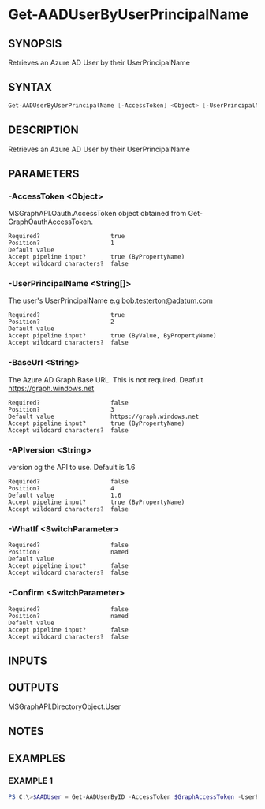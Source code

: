 ﻿# Get-AADUserByUserPrincipalName
## SYNOPSIS
Retrieves an Azure AD User by their UserPrincipalName
## SYNTAX
```powershell
Get-AADUserByUserPrincipalName [-AccessToken] <Object> [-UserPrincipalName] <String[]> [[-BaseUrl] <String>] [[-APIversion] <String>] [-WhatIf] [-Confirm] [<CommonParameters>]
```
## DESCRIPTION
Retrieves an Azure AD User by their UserPrincipalName
## PARAMETERS
### -AccessToken &lt;Object&gt;
MSGraphAPI.Oauth.AccessToken object obtained from Get-GraphOauthAccessToken.
```
Required?                    true
Position?                    1
Default value
Accept pipeline input?       true (ByPropertyName)
Accept wildcard characters?  false
```
### -UserPrincipalName &lt;String[]&gt;
The user's UserPrincipalName e.g bob.testerton@adatum.com
```
Required?                    true
Position?                    2
Default value
Accept pipeline input?       true (ByValue, ByPropertyName)
Accept wildcard characters?  false
```
### -BaseUrl &lt;String&gt;
The Azure AD Graph Base URL. This is not required. Deafult 
    https://graph.windows.net
```
Required?                    false
Position?                    3
Default value                https://graph.windows.net
Accept pipeline input?       true (ByPropertyName)
Accept wildcard characters?  false
```
### -APIversion &lt;String&gt;
version og the API to use. Default is 1.6
```
Required?                    false
Position?                    4
Default value                1.6
Accept pipeline input?       true (ByPropertyName)
Accept wildcard characters?  false
```
### -WhatIf &lt;SwitchParameter&gt;

```
Required?                    false
Position?                    named
Default value
Accept pipeline input?       false
Accept wildcard characters?  false
```
### -Confirm &lt;SwitchParameter&gt;

```
Required?                    false
Position?                    named
Default value
Accept pipeline input?       false
Accept wildcard characters?  false
```
## INPUTS

## OUTPUTS
MSGraphAPI.DirectoryObject.User
## NOTES

## EXAMPLES
### EXAMPLE 1
```powershell
PS C:\>$AADUser = Get-AADUserByID -AccessToken $GraphAccessToken -UserPrincipalName bob.testerton@adatum.com
```


